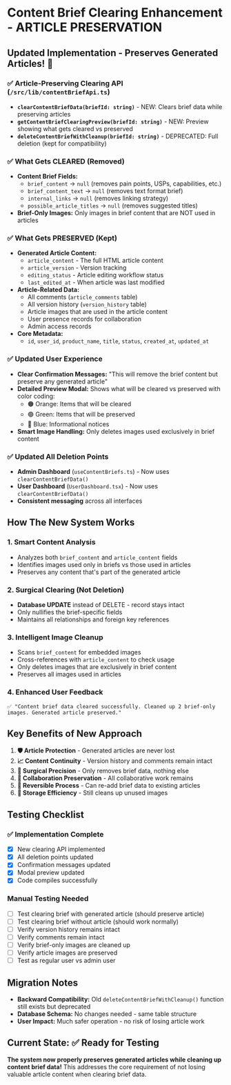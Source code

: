 # Content Brief Clearing Enhancement - ARTICLE PRESERVATION

## Updated Implementation - Preserves Generated Articles! 🎉

### ✅ **Article-Preserving Clearing API** (`/src/lib/contentBriefApi.ts`)
- **`clearContentBriefData(briefId: string)`** - NEW: Clears brief data while preserving articles
- **`getContentBriefClearingPreview(briefId: string)`** - NEW: Preview showing what gets cleared vs preserved
- **`deleteContentBriefWithCleanup(briefId: string)`** - DEPRECATED: Full deletion (kept for compatibility)

### ✅ **What Gets CLEARED (Removed)**
- **Content Brief Fields:**
  - `brief_content` → `null` (removes pain points, USPs, capabilities, etc.)
  - `brief_content_text` → `null` (removes text format brief)
  - `internal_links` → `null` (removes linking strategy)
  - `possible_article_titles` → `null` (removes suggested titles)
- **Brief-Only Images:** Only images in brief content that are NOT used in articles

### ✅ **What Gets PRESERVED (Kept)**
- **Generated Article Content:**
  - `article_content` - The full HTML article content
  - `article_version` - Version tracking
  - `editing_status` - Article editing workflow status
  - `last_edited_at` - When article was last modified
- **Article-Related Data:**
  - All comments (`article_comments` table) 
  - All version history (`version_history` table)
  - Article images that are used in the article content
  - User presence records for collaboration
  - Admin access records
- **Core Metadata:**
  - `id`, `user_id`, `product_name`, `title`, `status`, `created_at`, `updated_at`

### ✅ **Updated User Experience**
- **Clear Confirmation Messages:** "This will remove the brief content but preserve any generated article"
- **Detailed Preview Modal:** Shows what will be cleared vs preserved with color coding:
  - 🟠 Orange: Items that will be cleared
  - 🟢 Green: Items that will be preserved
  - 🔵 Blue: Informational notices
- **Smart Image Handling:** Only deletes images used exclusively in brief content

### ✅ **Updated All Deletion Points**
- **Admin Dashboard** (`useContentBriefs.ts`) - Now uses `clearContentBriefData()`
- **User Dashboard** (`UserDashboard.tsx`) - Now uses `clearContentBriefData()`
- **Consistent messaging** across all interfaces

## How The New System Works

### 1. **Smart Content Analysis**
- Analyzes both `brief_content` and `article_content` fields
- Identifies images used only in briefs vs those used in articles
- Preserves any content that's part of the generated article

### 2. **Surgical Clearing (Not Deletion)**
- **Database UPDATE** instead of DELETE - record stays intact
- Only nullifies the brief-specific fields
- Maintains all relationships and foreign key references

### 3. **Intelligent Image Cleanup**
- Scans `brief_content` for embedded images
- Cross-references with `article_content` to check usage
- Only deletes images that are exclusively in brief content
- Preserves all images used in articles

### 4. **Enhanced User Feedback**
```
✅ "Content brief data cleared successfully. Cleaned up 2 brief-only images. Generated article preserved."
```

## Key Benefits of New Approach

1. **🛡️ Article Protection** - Generated articles are never lost
2. **📈 Content Continuity** - Version history and comments remain intact  
3. **🎯 Surgical Precision** - Only removes brief data, nothing else
4. **👥 Collaboration Preservation** - All collaborative work remains
5. **🔄 Reversible Process** - Can re-add brief data to existing articles
6. **💾 Storage Efficiency** - Still cleans up unused images

## Testing Checklist

### ✅ Implementation Complete
- [x] New clearing API implemented
- [x] All deletion points updated  
- [x] Confirmation messages updated
- [x] Modal preview updated
- [x] Code compiles successfully

### Manual Testing Needed
- [ ] Test clearing brief with generated article (should preserve article)  
- [ ] Test clearing brief without article (should work normally)
- [ ] Verify version history remains intact
- [ ] Verify comments remain intact  
- [ ] Verify brief-only images are cleaned up
- [ ] Verify article images are preserved
- [ ] Test as regular user vs admin user

## Migration Notes

- **Backward Compatibility:** Old `deleteContentBriefWithCleanup()` function still exists but deprecated
- **Database Schema:** No changes needed - same table structure
- **User Impact:** Much safer operation - no risk of losing article work

## Current State: ✅ Ready for Testing

**The system now properly preserves generated articles while cleaning up content brief data!** This addresses the core requirement of not losing valuable article content when clearing brief data.
